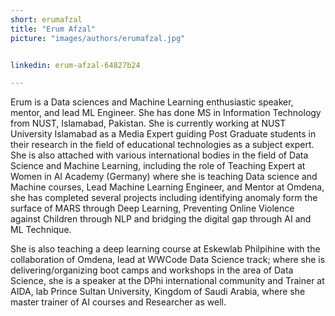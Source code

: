 ```yaml
---
short: erumafzal
title: "Erum Afzal"
picture: "images/authors/erumafzal.jpg"


linkedin: erum-afzal-64827b24

---
```


Erum is a Data sciences and Machine Learning enthusiastic speaker, mentor, and lead ML Engineer. She has done MS in Information Technology from NUST, Islamabad, Pakistan. She is currently working at NUST University Islamabad as a Media Expert guiding Post Graduate students in their research in the field of educational technologies as a subject expert. She is also attached with various international bodies in the field of Data Science and Machine Learning, including the role of Teaching Expert at Women in AI Academy (Germany) where she is teaching Data science and Machine courses, Lead Machine Learning Engineer, and Mentor at Omdena, she has completed several projects including identifying anomaly form the surface of MARS through Deep Learning, Preventing Online Violence against Children through NLP and bridging the digital gap through AI and ML Technique. 

She is also teaching a deep learning course at Eskewlab Philpihine with the collaboration of Omdena, lead at WWCode Data Science track; where she is delivering/organizing boot camps and workshops in the area of Data Science, she is a speaker at the DPhi international community and Trainer at AIDA, lab Prince Sultan University, Kingdom of Saudi Arabia, where she master trainer of AI courses and Researcher as well.

